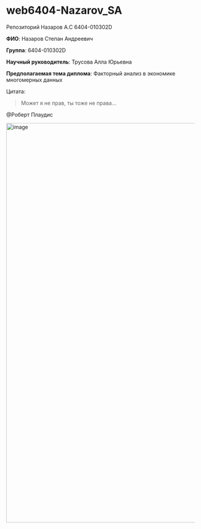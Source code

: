 # web6404-Nazarov_SA
Репозиторий Назаров А.С 6404-010302D  

**ФИО**: Назаров Степан Андреевич  

**Группа**: 6404-010302D  

**Научный руководитель**: Трусова Алла Юрьевна  

**Предполагаемая тема диплома**: Факторный анализ в экономике многомерных данных  

Цитата:  

>Может я не прав, ты тоже не права...

 @Роберт Плаудис

<img width="800" height="1067" alt="image" src="https://github.com/user-attachments/assets/2c4b3745-dfd2-4227-afa4-7f25d6337214" />


